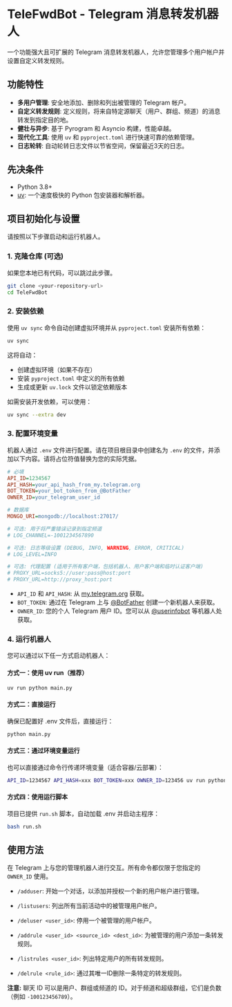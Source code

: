 # TeleFwdBot - Telegram 消息转发机器人

一个功能强大且可扩展的 Telegram 消息转发机器人，允许您管理多个用户帐户并设置自定义转发规则。

## 功能特性

- **多用户管理**: 安全地添加、删除和列出被管理的 Telegram 帐户。
- **自定义转发规则**: 定义规则，将来自特定源聊天（用户、群组、频道）的消息转发到指定目的地。
- **健壮与异步**: 基于 Pyrogram 和 Asyncio 构建，性能卓越。
- **现代化工具**: 使用 `uv` 和 `pyproject.toml` 进行快速可靠的依赖管理。
- **日志轮转**: 自动轮转日志文件以节省空间，保留最近3天的日志。

## 先决条件

- Python 3.8+
- [uv](https://github.com/astral-sh/uv): 一个速度极快的 Python 包安装器和解析器。

## 项目初始化与设置

请按照以下步骤启动和运行机器人。

### 1. 克隆仓库 (可选)

如果您本地已有代码，可以跳过此步骤。

```bash
git clone <your-repository-url>
cd TeleFwdBot
```

### 2. 安装依赖

使用 `uv sync` 命令自动创建虚拟环境并从 `pyproject.toml` 安装所有依赖：

```bash
uv sync
```

这将自动：
- 创建虚拟环境（如果不存在）
- 安装 `pyproject.toml` 中定义的所有依赖
- 生成或更新 `uv.lock` 文件以锁定依赖版本

如需安装开发依赖，可以使用：

```bash
uv sync --extra dev
```

### 3. 配置环境变量

机器人通过 `.env` 文件进行配置。请在项目根目录中创建名为 `.env` 的文件，并添加以下内容。请将占位符值替换为您的实际凭据。

```ini
# 必填
API_ID=1234567
API_HASH=your_api_hash_from_my.telegram.org
BOT_TOKEN=your_bot_token_from_@BotFather
OWNER_ID=your_telegram_user_id

# 数据库
MONGO_URI=mongodb://localhost:27017/

# 可选: 用于将严重错误记录到指定频道
# LOG_CHANNEL=-1001234567890

# 可选: 日志等级设置 (DEBUG, INFO, WARNING, ERROR, CRITICAL)
# LOG_LEVEL=INFO

# 可选: 代理配置 (适用于所有客户端，包括机器人、用户客户端和临时认证客户端)
# PROXY_URL=socks5://user:pass@host:port
# PROXY_URL=http://proxy_host:port
```

- `API_ID` 和 `API_HASH`: 从 [my.telegram.org](https://my.telegram.org) 获取。
- `BOT_TOKEN`: 通过在 Telegram 上与 [@BotFather](https://t.me/BotFather) 创建一个新机器人来获取。
- `OWNER_ID`: 您的个人 Telegram 用户 ID。您可以从 [@userinfobot](https://t.me/userinfobot) 等机器人处获取。

### 4. 运行机器人

您可以通过以下任一方式启动机器人：

#### 方式一：使用 uv run（推荐）

```bash
uv run python main.py
```

#### 方式二：直接运行

确保已配置好 .env 文件后，直接运行：

```bash
python main.py
```

#### 方式三：通过环境变量运行

也可以直接通过命令行传递环境变量（适合容器/云部署）：

```bash
API_ID=1234567 API_HASH=xxx BOT_TOKEN=xxx OWNER_ID=123456 uv run python main.py
```

#### 方式四：使用运行脚本

项目已提供 `run.sh` 脚本，自动加载 .env 并启动主程序：

```bash
bash run.sh
```

## 使用方法

在 Telegram 上与您的管理机器人进行交互。所有命令都仅限于您指定的 `OWNER_ID` 使用。

- `/adduser`: 开始一个对话，以添加并授权一个新的用户帐户进行管理。
- `/listusers`: 列出所有当前活动中的被管理用户帐户。
- `/deluser <user_id>`: 停用一个被管理的用户帐户。

- `/addrule <user_id> <source_id> <dest_id>`: 为被管理的用户添加一条转发规则。
- `/listrules <user_id>`: 列出特定用户的所有转发规则。
- `/delrule <rule_id>`: 通过其唯一ID删除一条特定的转发规则。

**注意:** 聊天 ID 可以是用户、群组或频道的 ID。对于频道和超级群组，它们是负数（例如 `-100123456789`）。 